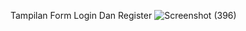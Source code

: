 Tampilan Form Login Dan Register
![Screenshot (396)](https://github.com/w-fath/form_login/assets/101523444/e95a956c-2bf0-42e2-873b-89d409cc1d2b)
